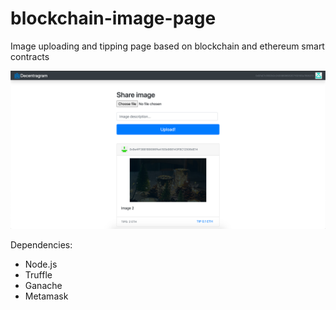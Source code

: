 # blockchain-image-page
Image uploading and tipping page based on blockchain and ethereum smart contracts

![img.png](img.png)

Dependencies:
* Node.js
* Truffle
* Ganache
* Metamask
